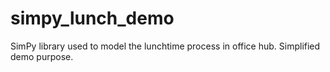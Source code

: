 # simpy_lunch_demo
SimPy library used to model the lunchtime process in office hub. Simplified demo purpose.
